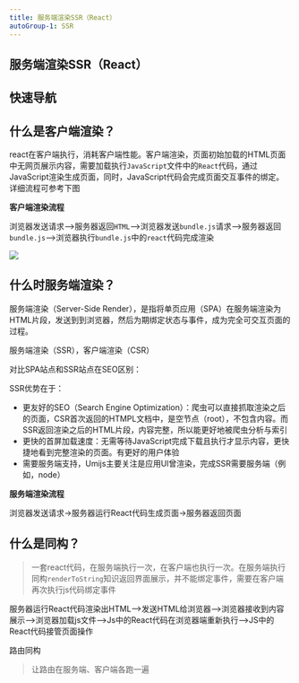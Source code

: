 ```yaml
---
title: 服务端渲染SSR（React）
autoGroup-1: SSR
---
```


## 服务端渲染SSR（React）

## 快速导航

<TOC />

## 什么是客户端渲染？

react在客户端执行，消耗客户端性能。客户端渲染，页面初始加载的HTML页面中无网页展示内容，需要加载执行`JavaScript`文件中的`React`代码，通过JavaScript渲染生成页面，同时，JavaScript代码会完成页面交互事件的绑定。详细流程可参考下图

**客户端渲染流程**

浏览器发送请求–>服务器返回`HTML`–>浏览器发送`bundle.js`请求–>服务器返回`bundle.js`–>浏览器执行`bundle.js`中的`react`代码完成渲染

![](https://gcc68.oss-cn-hangzhou.aliyuncs.com/2019-11-22-%E5%B1%8F%E5%B9%95%E5%BF%AB%E7%85%A7%202019-11-22%20%E4%B8%8B%E5%8D%883.46.07.png)


## 什么时服务端渲染？

服务端渲染（Server-Side Render），是指将单页应用（SPA）在服务端渲染为HTML片段，发送到到浏览器，然后为期绑定状态与事件，成为完全可交互页面的过程。

服务端渲染（SSR），客户端渲染（CSR）

对比SPA站点和SSR站点在SEO区别：

SSR优势在于：

- 更友好的SEO（Search Engine Optimization）：爬虫可以直接抓取渲染之后的页面，CSR首次返回的HTMPL文档中，是空节点（root），不包含内容。而SSR返回渲染之后的HTML片段，内容完整，所以能更好地被爬虫分析与索引
- 更快的首屏加载速度：无需等待JavaScript完成下载且执行才显示内容，更快捷地看到完整渲染的页面。有更好的用户体验
- 需要服务端支持，Umijs主要关注是应用UI曾渲染，完成SSR需要服务端（例如，node）


**服务端渲染流程**

浏览器发送请求->服务器运行React代码生成页面->服务器返回页面

## 什么是同构？

> 一套react代码，在服务端执行一次，在客户端也执行一次。在服务端执行同构`renderToString`知识返回界面展示，并不能绑定事件，需要在客户端再次执行js代码绑定事件

服务器运行React代码渲染出HTML–>发送HTML给浏览器–>浏览器接收到内容展示–>浏览器加载js文件–>Js中的React代码在浏览器端重新执行–>JS中的React代码接管页面操作


路由同构

> 让路由在服务端、客户端各跑一遍

